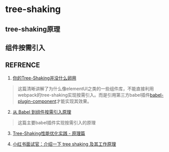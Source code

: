 # tree-shaking

## tree-shaking原理

## 组件按需引入

## REFRENCE

1. [你的Tree-Shaking并没什么卵用](https://juejin.cn/post/6844903549290151949#heading-0)

> 这篇清晰讲解了为什么像elementUI之类的一些组件库，不能直接利用webpack的tree-shaking实现按需引入。而是引用第三方babel插件[babel-plugin-component](https://github.com/ElementUI/babel-plugin-component)才能实现其效果。

2. [从 Babel 到组件按需引入原理](https://juejin.cn/post/6844904138073980942#heading-9)

> 这篇主要babel插件实现按需引入的原理

3. [Tree-Shaking性能优化实践 - 原理篇](https://zhuanlan.zhihu.com/p/32554436?hmsr=toutiao.io&utm_medium=toutiao.io&utm_source=toutiao.io)

4. [小红书面试官：介绍一下 tree shaking 及其工作原理](https://segmentfault.com/a/1190000038962700)